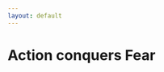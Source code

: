 ```yaml
---
layout: default
---
```


<div class="content">
	<div id="home" class="background-item fadein">
		<div id="homeWording">
			<!--<h2>欢迎</h2>-->
			<h1>Action conquers Fear</h1>
		</div>
	</div>
</div>
